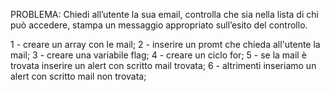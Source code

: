 PROBLEMA: Chiedi all’utente la sua email, controlla che sia nella lista di chi può accedere, stampa un messaggio appropriato sull’esito del controllo.

1 - creare un array con le mail;
2 - inserire un promt che chieda all'utente la mail;
3 - creare una variabile flag;
4 - creare un ciclo for;
5 - se la mail è trovata inserire un alert con scritto mail trovata;
6 - altrimenti inseriamo un alert con scritto mail non trovata;

